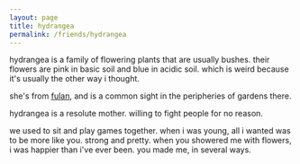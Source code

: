 ```yaml
---
layout: page
title: hydrangea
permalink: /friends/hydrangea
---
```


hydrangea is a family of flowering plants that are usually bushes. their flowers are pink in basic soil and blue in acidic soil. which is weird because it's usually the other way i thought.

she's from [fulan](/places/fulan), and is a common sight in the peripheries of gardens there.

hydrangea is a resolute mother. willing to fight people for no reason. 

we used to sit and play games together. when i was young, all i wanted was to be more like you. strong and pretty. when you showered me with flowers, i was happier than i've ever been. you made me, in several ways.